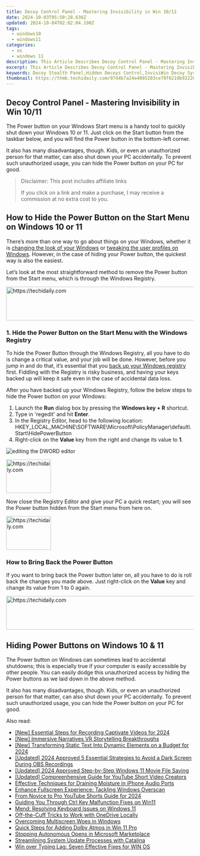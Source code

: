 ```yaml
---
title: Decoy Control Panel - Mastering Invisibility in Win 10/11
date: 2024-10-03T05:50:28.636Z
updated: 2024-10-04T02:02:04.190Z
tags:
  - windows10
  - windows11
categories:
  - os
  - windows 11
description: This Article Describes Decoy Control Panel - Mastering Invisibility in Win 10/11
excerpt: This Article Describes Decoy Control Panel - Mastering Invisibility in Win 10/11
keywords: Decoy Stealth Panel,Hidden Decoys Control,InvisiWin Decoy System,Stealth Windows Panel,Master Invisibility Win,HideDecoys Pro Win 10/11,Silent Decoy Management
thumbnail: https://thmb.techidaily.com/97d4b7a24e4095203ce78f6219b92226bf67916637140e7062297e96c3a2c8b5.jpg
---
```


## Decoy Control Panel - Mastering Invisibility in Win 10/11

 The Power button on your Windows Start menu is a handy tool to quickly shut down your Windows 10 or 11\. Just click on the Start button from the taskbar below, and you will find the Power button in the bottom-left corner.

 It also has many disadvantages, though. Kids, or even an unauthorized person for that matter, can also shut down your PC accidentally. To prevent such unauthorized usage, you can hide the Power button on your PC for good.

>  Disclaimer: This post includes affiliate links
>
>  If you click on a link and make a purchase, I may receive a commission at no extra cost to you.
>

## How to Hide the Power Button on the Start Menu on Windows 10 or 11

 There’s more than one way to go about things on your Windows, whether it is [changing the look of your Windows](https://www.makeuseof.com/tag/change-look-feel-windows-10-desktop/) or [tweaking the user profiles on Windows](https://www.makeuseof.com/windows-10-change-username/). However, in the case of hiding your Power button, the quickest way is also the easiest.

 Let’s look at the most straightforward method to remove the Power button from the Start menu, which is through the Windows Registry.

<!-- affiliate ads begin -->
<a href="https://appsumo.8odi.net/c/5597632/2129740/7443" target="_top" id="2129740">
  <img src="//a.impactradius-go.com/display-ad/7443-2129740" border="0" alt="https://techidaily.com" width="728" height="90"/>
</a>
<img height="0" width="0" src="https://appsumo.8odi.net/i/5597632/2129740/7443" style="position:absolute;visibility:hidden;" border="0" />
<!-- affiliate ads end -->

### 1\. Hide the Power Button on the Start Menu with the Windows Registry

 To hide the Power Button through the Windows Registry, all you have to do is change a critical value, and your job will be done. However, before you jump in and do that, it’s essential that you [back up your Windows registry](https://www.makeuseof.com/tag/backup-restore-windows-registry/) first. Fiddling with the Registry is risky business, and having your keys backed up will keep it safe even in the case of accidental data loss.

 After you have backed up your Windows Registry, follow the below steps to hide the Power button on your Windows:

1. Launch the **Run** dialog box by pressing the **Windows key + R** shortcut.
2. Type in 'regedit' and hit **Enter**.
3. In the Registry Editor, head to the following location:  
HKEY_LOCAL_MACHINE\SOFTWARE\Microsoft\PolicyManager\default\Start\HidePowerButton
4. Right-click on the **Value** key from the right and change its value to **1**.

![editing the DWORD editor](https://static1.makeuseofimages.com/wordpress/wp-content/uploads/2023/09/registry-reditor.JPG)

<!-- affiliate ads begin -->
<a href="https://aligracehair.sjv.io/c/5597632/2135349/19272" target="_top" id="2135349">
  <img src="//a.impactradius-go.com/display-ad/19272-2135349" border="0" alt="https://techidaily.com" width="120" height="90"/>
</a>
<img height="0" width="0" src="https://aligracehair.sjv.io/i/5597632/2135349/19272" style="position:absolute;visibility:hidden;" border="0" />
<!-- affiliate ads end -->

 Now close the Registry Editor and give your PC a quick restart; you will see the Power button hidden from the Start menu from here on.

<!-- affiliate ads begin -->
<a href="https://bluettiit.sjv.io/c/5597632/2148127/17093" target="_top" id="2148127">
  <img src="//a.impactradius-go.com/display-ad/17093-2148127" border="0" alt="https://techidaily.com" width="120" height="90"/>
</a>
<img height="0" width="0" src="https://bluettiit.sjv.io/i/5597632/2148127/17093" style="position:absolute;visibility:hidden;" border="0" />
<!-- affiliate ads end -->

### How to Bring Back the Power Button

 If you want to bring back the Power button later on, all you have to do is roll back the changes you made above. Just right-click on the **Value** key and change its value from 1 to 0 again.

<!-- affiliate ads begin -->
<a href="https://appsumo.8odi.net/c/5597632/2100534/7443" target="_top" id="2100534">
  <img src="//a.impactradius-go.com/display-ad/7443-2100534" border="0" alt="https://techidaily.com" width="728" height="90"/>
</a>
<img height="0" width="0" src="https://appsumo.8odi.net/i/5597632/2100534/7443" style="position:absolute;visibility:hidden;" border="0" />
<!-- affiliate ads end -->

## Hiding Power Buttons on Windows 10 & 11

 The Power button on Windows can sometimes lead to accidental shutdowns; this is especially true if your computer is easily accessible by other people. You can easily dodge this unauthorized access by hiding the Power buttons as we laid down in the above method.

 It also has many disadvantages, though. Kids, or even an unauthorized person for that matter, can also shut down your PC accidentally. To prevent such unauthorized usage, you can hide the Power button on your PC for good.

<ins class="adsbygoogle"
      style="display:block"
      data-ad-client="ca-pub-7571918770474297"
      data-ad-slot="8358498916"
      data-ad-format="auto"
      data-full-width-responsive="true"></ins>
    

<span class="atpl-alsoreadstyle">Also read:</span>
<div><ul>
<li><a href="https://screen-recording.techidaily.com/new-essential-steps-for-recording-captivate-videos-for-2024/"><u>[New] Essential Steps for Recording Captivate Videos for 2024</u></a></li>
<li><a href="https://some-techniques.techidaily.com/new-immersive-narratives-vr-storytelling-breakthroughs/"><u>[New] Immersive Narratives VR Storytelling Breakthroughs</u></a></li>
<li><a href="https://fox-direct.techidaily.com/new-transforming-static-text-into-dynamic-elements-on-a-budget-for-2024/"><u>[New] Transforming Static Text Into Dynamic Elements on a Budget for 2024</u></a></li>
<li><a href="https://screen-capture.techidaily.com/updated-2024-approved-5-essential-strategies-to-avoid-a-dark-screen-during-obs-recordings/"><u>[Updated] 2024 Approved 5 Essential Strategies to Avoid a Dark Screen During OBS Recordings</u></a></li>
<li><a href="https://remote-screen-capture.techidaily.com/updated-2024-approved-step-by-step-windows-11-movie-file-saving/"><u>[Updated] 2024 Approved Step-by-Step Windows 11 Movie File Saving</u></a></li>
<li><a href="https://youtube-clips.techidaily.com/updated-compreenhensive-guide-for-youtube-short-video-creators/"><u>[Updated] Compreenhensive Guide for YouTube Short Video Creators</u></a></li>
<li><a href="https://fox-that.techidaily.com/effective-techniques-for-draining-moisture-in-iphone-audio-ports/"><u>Effective Techniques for Draining Moisture in iPhone Audio Ports</u></a></li>
<li><a href="https://win11.techidaily.com/enhance-fullscreen-experience-tackling-windows-overscan/"><u>Enhance Fullscreen Experience: Tackling Windows Overscan</u></a></li>
<li><a href="https://youtube-stream.techidaily.com/from-novice-to-pro-youtube-shorts-guide-for-2024/"><u>From Novice to Pro YouTube Shorts Guide for 2024</u></a></li>
<li><a href="https://win11.techidaily.com/guiding-you-through-ctrl-key-malfunction-fixes-on-win11/"><u>Guiding You Through Ctrl Key Malfunction Fixes on Win11</u></a></li>
<li><a href="https://win11.techidaily.com/mend-resolving-keyboard-issues-on-windows-11/"><u>Mend: Resolving Keyboard Issues on Windows 11</u></a></li>
<li><a href="https://win11.techidaily.com/off-the-cuff-tricks-to-work-with-onedrive-locally/"><u>Off-the-Cuff Tricks to Work with OneDrive Locally</u></a></li>
<li><a href="https://win11.techidaily.com/overcoming-multiscreen-woes-in-windows/"><u>Overcoming Multiscreen Woes in Windows</u></a></li>
<li><a href="https://win11.techidaily.com/quick-steps-for-adding-dolby-atmos-in-win-11-pro/"><u>Quick Steps for Adding Dolby Atmos in Win 11 Pro</u></a></li>
<li><a href="https://win11.techidaily.com/stopping-autonomous-opens-in-microsoft-marketplace/"><u>Stopping Autonomous Opens in Microsoft Marketplace</u></a></li>
<li><a href="https://buynow-info.techidaily.com/streamlining-system-update-processes-with-catalina/"><u>Streamlining System Update Processes with Catalina</u></a></li>
<li><a href="https://win11.techidaily.com/win-over-typing-lag-seven-effective-fixes-for-win-os/"><u>Win over Typing Lag: Seven Effective Fixes for WIN OS</u></a></li>
</ul></div>

